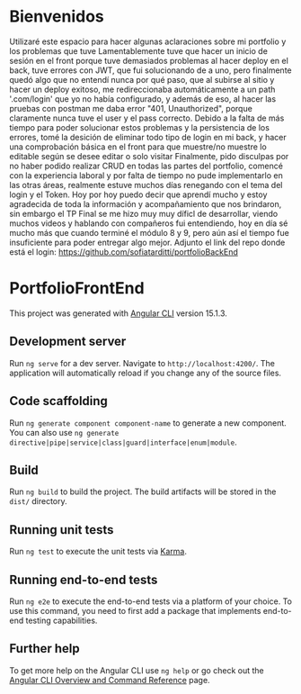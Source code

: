 # Bienvenidos 
Utilizaré este espacio para hacer algunas aclaraciones sobre mi portfolio y los problemas que tuve
Lamentablemente tuve que hacer un inicio de sesión en el front porque tuve demasiados problemas al hacer deploy en el back, tuve errores con JWT, que fui solucionando de a uno, pero finalmente quedó algo que no entendí nunca por qué paso, que al subirse al sitio y hacer un deploy exitoso, me redireccionaba automáticamente a un path '.com/login' que yo no había configurado, y además de eso, al hacer las pruebas con postman me daba error "401, Unauthorized", porque claramente nunca tuve el user y el pass correcto.
Debido a la falta de más tiempo para poder solucionar estos problemas y la persistencia de los errores, tomé la desición de eliminar todo tipo de login en mi back, y hacer una comprobación básica en el front para que muestre/no muestre lo editable según se desee editar o solo visitar
Finalmente, pido disculpas por no haber podido realizar CRUD en todas las partes del portfolio, comencé con la experiencia laboral y por falta de tiempo no pude implementarlo en las otras áreas, realmente estuve muchos días renegando con el tema del login y el Token.
Hoy por hoy puedo decir que aprendí mucho y estoy agradecida de toda la información y acompañamiento que nos brindaron, sin embargo el TP Final se me hizo muy muy díficl de desarrollar, viendo muchos videos y hablando con compañeros fui entendiendo, hoy en día sé mucho más que cuando terminé el módulo 8 y 9, pero aún así el tiempo fue insuficiente para poder entregar algo mejor.
Adjunto el link del repo donde está el login: https://github.com/sofiatarditti/portfolioBackEnd

# PortfolioFrontEnd

This project was generated with [Angular CLI](https://github.com/angular/angular-cli) version 15.1.3.

## Development server

Run `ng serve` for a dev server. Navigate to `http://localhost:4200/`. The application will automatically reload if you change any of the source files.

## Code scaffolding

Run `ng generate component component-name` to generate a new component. You can also use `ng generate directive|pipe|service|class|guard|interface|enum|module`.

## Build

Run `ng build` to build the project. The build artifacts will be stored in the `dist/` directory.

## Running unit tests

Run `ng test` to execute the unit tests via [Karma](https://karma-runner.github.io).

## Running end-to-end tests

Run `ng e2e` to execute the end-to-end tests via a platform of your choice. To use this command, you need to first add a package that implements end-to-end testing capabilities.

## Further help

To get more help on the Angular CLI use `ng help` or go check out the [Angular CLI Overview and Command Reference](https://angular.io/cli) page.
